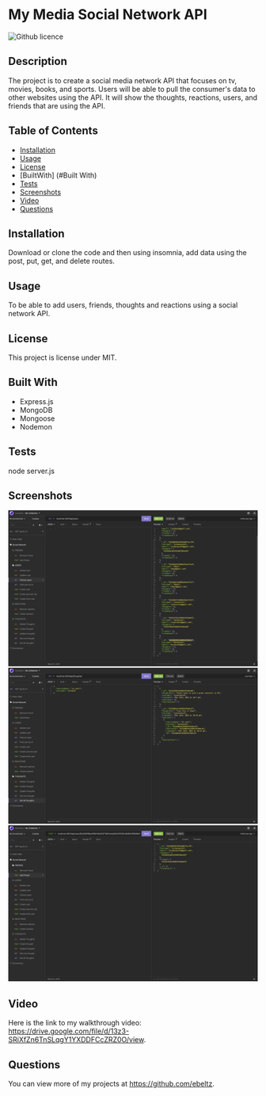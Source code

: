 # My Media Social Network API
  ![Github licence](http://img.shields.io/badge/license-MIT-blue.svg)
  
  ## Description 
  The project is to create a social media network API that focuses on tv, movies, books, and sports. Users will be able to pull the consumer's data to other websites using the API. It will show the thoughts, reactions, users, and friends that are using the API. 

  ## Table of Contents
  * [Installation](#installation)
  * [Usage](#usage)
  * [License](render)
  * [BuiltWith] (#Built With)
  * [Tests](#tests)
  * [Screenshots](#screenshots)
  * [Video](#video)
  * [Questions](#questions)
  
  ## Installation 
  Download or clone the code and then using insomnia, add data using the post, put, get, and delete routes. 

  ## Usage 
  To be able to add users, friends, thoughts and reactions using a social network API. 

  ## License
  This project is license under MIT.

  ## Built With
  * Express.js
  * MongoDB
  * Mongoose
  * Nodemon

  ## Tests
  node server.js

  ## Screenshots
  ![Screenshot #1](https://github.com/ebeltz/my-media-social-network-api/blob/main/Assets/screenshot1.png)
  ![Screenshot #2](https://github.com/ebeltz/my-media-social-network-api/blob/main/Assets/screenshot2.png)
  ![Screenshot #3](https://github.com/ebeltz/my-media-social-network-api/blob/main/Assets/screenshot3.png)

  ## Video
  Here is the link to my walkthrough video: https://drive.google.com/file/d/13z3-SRiXfZn6TnSLqgY1YXDDFCcZRZ0O/view.

  ## Questions
  You can view more of my projects at https://github.com/ebeltz.
